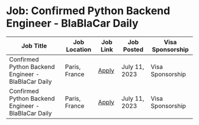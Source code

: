 # Job: Confirmed Python Backend Engineer - BlaBlaCar Daily

| Job Title | Job Location | Job Link | Job Posted | Visa Sponsorship |
| --- | --- | --- | --- | --- |
| Confirmed Python Backend Engineer - BlaBlaCar Daily | Paris, France | [Apply](https://jobs.lever.co/blablacar/7f38da4f-82e6-419a-ba54-7481e0a240d1) | July 11, 2023 | Visa Sponsorship |
| Confirmed Python Backend Engineer - BlaBlaCar Daily | Paris, France | [Apply](https://jobs.lever.co/blablacar/7f38da4f-82e6-419a-ba54-7481e0a240d1) | July 11, 2023 | Visa Sponsorship |
